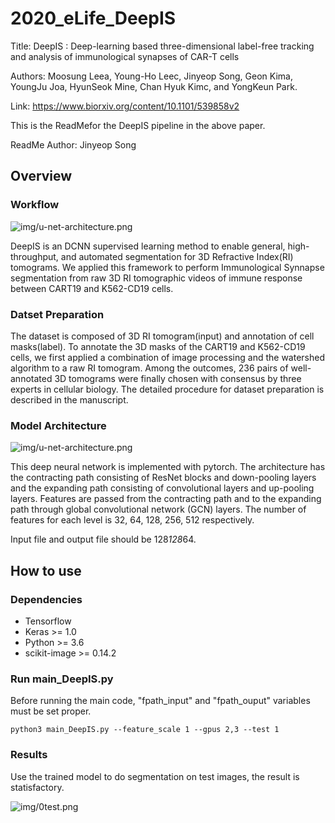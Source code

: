 # 2020_eLife_DeepIS

Title: DeepIS : Deep-learning based three-dimensional label-free tracking and analysis of immunological synapses of CAR-T cells

Authors: Moosung Leea, Young-Ho Leec, Jinyeop Song, Geon Kima, YoungJu Joa, HyunSeok Mine, Chan Hyuk Kimc, and YongKeun Park.

Link: https://www.biorxiv.org/content/10.1101/539858v2

This is the ReadMefor the DeepIS pipeline in the above paper. 

ReadMe Author: Jinyeop Song

## Overview

### Workflow

![img/u-net-architecture.png](img/u-net-architecture.png)


DeepIS is an DCNN supervised learning method to enable general, high-throughput, and automated segmentation for 3D Refractive Index(RI) tomograms. We applied this framework to perform Immunological Synnapse segmentation from raw 3D RI tomographic videos of immune response between CART19 and K562-CD19 cells. 

### Datset Preparation

The dataset is composed of 3D RI tomogram(input) and annotation of cell masks(label). To annotate the 3D masks of the CART19 and K562-CD19 cells, we first applied a combination of image processing and the watershed algorithm to a raw RI tomogram. Among the outcomes, 236 pairs of well-annotated 3D tomograms were finally chosen with consensus by three experts in cellular biology. The detailed procedure for dataset preparation is described in the manuscript. 

### Model Architecture

![img/u-net-architecture.png](img/u-net-architecture.png)

This deep neural network is implemented with pytorch. The architecture has the contracting path consisting of ResNet blocks and down-pooling layers and the expanding path consisting of convolutional layers and up-pooling layers. Features are passed from the contracting path and to the expanding path through global convolutional network (GCN) layers. The number of features for each level is 32, 64, 128, 256, 512 respectively.

Input file and output file should be 128*128*64.

## How to use

### Dependencies
* Tensorflow
* Keras >= 1.0
* Python >= 3.6
* scikit-image >= 0.14.2


### Run main_DeepIS.py

Before running the main code, "fpath_input" and "fpath_ouput" variables must be set proper.

    python3 main_DeepIS.py --feature_scale 1 --gpus 2,3 --test 1
       
### Results

Use the trained model to do segmentation on test images, the result is statisfactory.

![img/0test.png](img/0test.png)
